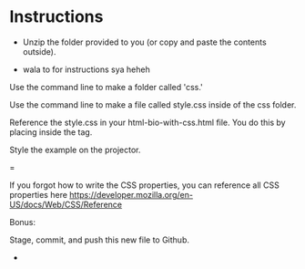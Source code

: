 # Instructions

* Unzip the folder provided to you (or copy and paste the contents outside).

* wala to for instructions sya heheh

Use the command line to make a folder called 'css.'

Use the command line to make a file called style.css inside of the css folder.

Reference the style.css in your html-bio-with-css.html file. You do this by placing <link rel="stylesheet" type="text/css" href="css/style.css"> inside the <head> tag.

Style the example on the projector.

=

If you forgot how to write the CSS properties, you can reference all CSS properties here https://developer.mozilla.org/en-US/docs/Web/CSS/Reference

Bonus:

Stage, commit, and push this new file to Github.

*
